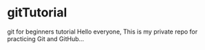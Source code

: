 # gitTutorial
git for beginners tutorial
Hello everyone, This is my private repo for practicing Git and GitHub...
